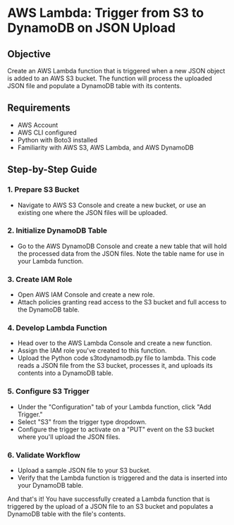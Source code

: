 # AWS Lambda: Trigger from S3 to DynamoDB on JSON Upload

## Objective
Create an AWS Lambda function that is triggered when a new JSON object is added to an AWS S3 bucket. The function will process the uploaded JSON file and populate a DynamoDB table with its contents.

## Requirements
- AWS Account
- AWS CLI configured
- Python with Boto3 installed
- Familiarity with AWS S3, AWS Lambda, and AWS DynamoDB

## Step-by-Step Guide

### 1. Prepare S3 Bucket
- Navigate to AWS S3 Console and create a new bucket, or use an existing one where the JSON files will be uploaded.

### 2. Initialize DynamoDB Table
- Go to the AWS DynamoDB Console and create a new table that will hold the processed data from the JSON files. Note the table name for use in your Lambda function.

### 3. Create IAM Role
- Open AWS IAM Console and create a new role.
- Attach policies granting read access to the S3 bucket and full access to the DynamoDB table.

### 4. Develop Lambda Function
- Head over to the AWS Lambda Console and create a new function.
- Assign the IAM role you've created to this function.
- Upload the  Python code s3todynamodb.py file to lambda. This code reads a JSON file from the S3 bucket, processes it, and uploads its contents into a DynamoDB table.



### 5. Configure S3 Trigger
- Under the "Configuration" tab of your Lambda function, click "Add Trigger."
- Select "S3" from the trigger type dropdown.
- Configure the trigger to activate on a "PUT" event on the S3 bucket where you'll upload the JSON files.

### 6. Validate Workflow
- Upload a sample JSON file to your S3 bucket.
- Verify that the Lambda function is triggered and the data is inserted into your DynamoDB table.

And that's it! You have successfully created a Lambda function that is triggered by the upload of a JSON file to an S3 bucket and populates a DynamoDB table with the file's contents.
